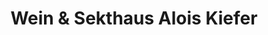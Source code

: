 ---
title: "Wein & Sekthaus Alois Kiefer"
url: /sankt-martin/wein-und-sekthaus-alois-kiefer/
shop: Spirituosen
---